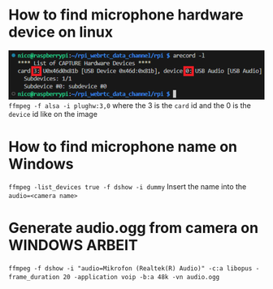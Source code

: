 # How to find microphone hardware device on linux
![List of CAPTURE Hardware Devices](plughw.png)
`ffmpeg -f alsa -i plughw:3,0` where the 3 is the `card` id and the 0 is the `device` id like on the image

# How to find microphone name on Windows
`ffmpeg -list_devices true -f dshow -i dummy` Insert the name into the `audio=<camera name>`

# Generate audio.ogg from camera on WINDOWS ARBEIT
`ffmpeg -f dshow -i "audio=Mikrofon (Realtek(R) Audio)" -c:a libopus -frame_duration 20 -application voip -b:a 48k -vn audio.ogg`
